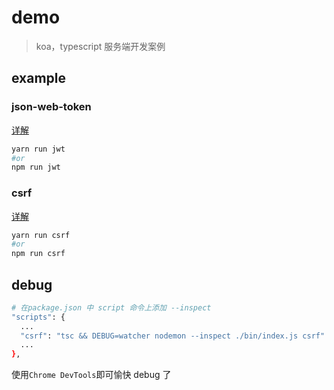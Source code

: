 # demo

> koa，typescript 服务端开发案例

## example

### json-web-token

[详解]()

```bash
yarn run jwt
#or
npm run jwt
```

### csrf

[详解]()

```bash
yarn run csrf
#or
npm run csrf
```

## debug

```bash
# 在package.json 中 script 命令上添加 --inspect
"scripts": {
  ...
  "csrf": "tsc && DEBUG=watcher nodemon --inspect ./bin/index.js csrf"
  ...
},
```

使用`Chrome DevTools`即可愉快 debug 了
